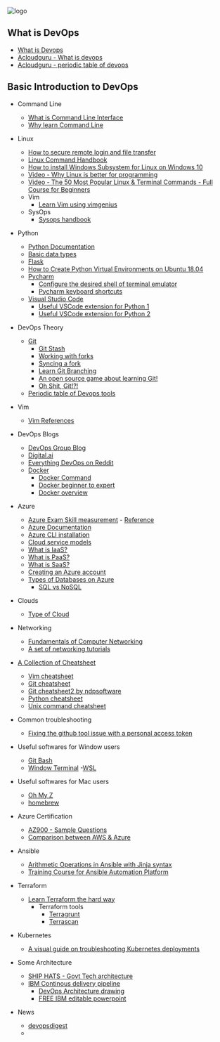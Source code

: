 ![logo](logo.jpg)


## What is DevOps
- [What is Devops](https://www.youtube.com/watch?v=Xrgk023l4lI)
- [Acloudguru - What is devops](https://acloudguru-content-attachment-production.s3-accelerate.amazonaws.com/1596643034334-devops-essentials-slides_1524580554.pdf)
- [Acloudguru - periodic table of devops](https://acloudguru-content-attachment-production.s3-accelerate.amazonaws.com/1596643207021-periodic-table-of-devops-tools-v3-1_1567623477.pdf)

## Basic Introduction to DevOps

- Command Line
  - [What is Command Line Interface](https://en.wikipedia.org/wiki/Command-line_interface)
  - [Why learn Command Line](https://www.dataquest.io/blog/why-learn-the-command-line/)
- Linux
  - [How to secure remote login and file transfer](https://www.ssh.com/ssh/protocol/)
  - [Linux Command Handbook](https://www.freecodecamp.org/news/the-linux-commands-handbook/)
  - [How to install Windows Subsystem for Linux on Windows 10](https://www.windowscentral.com/install-windows-subsystem-linux-windows-10)
  - [Video - Why Linux is better for programming](https://www.youtube.com/watch?v=otDOHt_Jges)
  - [Video - The 50 Most Popular Linux & Terminal Commands - Full Course for Beginners](https://www.youtube.com/watch?v=ZtqBQ68cfJc&t=9s)
  - Vim
    - [Learn Vim using vimgenius](http://www.vimgenius.com/)
  - SysOps 
    - [Sysops handbook](https://abarrak.gitbook.io/linux-sysops-handbook)

- Python
  - [Python Documentation](https://www.python.org/doc/)
  - [Basic data types](https://realpython.com/python-data-types/)
  - [Flask](https://flask.palletsprojects.com/en/1.1.x/)
  - [How to Create Python Virtual Environments on Ubuntu 18.04](https://linuxize.com/post/how-to-create-python-virtual-environments-on-ubuntu-18-04/)
  - [Pycharm](https://www.jetbrains.com/pycharm/)
    - [Configure the desired shell of terminal emulator](https://www.jetbrains.com/help/pycharm/terminal-emulator.html#configure-the-terminal-emulator)
    - [Pycharm keyboard shortcuts](https://www.jetbrains.com/help/pycharm/mastering-keyboard-shortcuts.html)
  - [Visual Studio Code](https://code.visualstudio.com/)
    - [Useful VSCode extension for Python 1](https://livecodestream.dev/post/best-vscode-extensions-for-python/)
    - [Useful VSCode extension for Python 2](https://www.datasource.ai/en/data-science-articles/top-10-python-extensions-for-visual-studio-code)

- DevOps Theory
  - [Git](https://git-scm.com/docs)
    - [Git Stash](https://www.atlassian.com/git/tutorials/saving-changes/git-stash)
    - [Working with forks](https://docs.github.com/en/github/collaborating-with-issues-and-pull-requests/working-with-forks)
    - [Syncing a fork](https://docs.github.com/en/pull-requests/collaborating-with-pull-requests/working-with-forks/syncing-a-fork)
    - [Learn Git Branching](https://learngitbranching.js.org/)
    - [An open source game about learning Git!](https://ohmygit.org/)
    - [Oh Shit, Git!?!](https://ohshitgit.com/)
  - [Periodic table of Devops tools](https://digital.ai/periodic-table-of-devops-tools)

- Vim 
  - [Vim References](https://learnbyexample.github.io/vim_reference/Introduction.html)
  
- DevOps Blogs
  - [DevOps Group Blog](https://www.devopsgroup.com/blog/)
  - [Digital.ai](https://digital.ai/catalyst-blog)
  - [Everything DevOps on Reddit](https://www.reddit.com/r/devops/)
  - [Docker](https://docs.docker.com/get-started/overview/)
    - [Docker Command](https://docs.docker.com/engine/reference/run/)
    - [Docker beginner to expert](https://dockerlabs.collabnix.com)
    - [Docker overview](https://medium.com/@kmdkhadeer/docker-get-started-9aa7ee662cea)

- Azure
  - [Azure Exam Skill measurement](https://query.prod.cms.rt.microsoft.com/cms/api/am/binary/RE3VwUY) - [Reference](https://docs.microsoft.com/en-gb/learn/certifications/exams/az-900)
  - [Azure Documentation](https://docs.microsoft.com/en-us/azure/?product=featured)
  - [Azure CLI installation](https://docs.microsoft.com/en-us/cli/azure/install-azure-cli)
  - [Cloud service models](https://jelvix.com/blog/cloud-service-models)
  - [What is IaaS?](https://azure.microsoft.com/en-us/overview/what-is-iaas/)
  - [What is PaaS?](https://azure.microsoft.com/en-us/overview/what-is-paas/)
  - [What is SaaS?](https://azure.microsoft.com/en-us/overview/what-is-saas/)
  - [Creating an Azure account](https://docs.microsoft.com/en-us/dotnet/azure/create-azure-account)
  - [Types of Databases on Azure](https://azure.microsoft.com/en-us/product-categories/databases/)
    - [SQL vs NoSQL](https://www.xplenty.com/blog/the-sql-vs-nosql-difference/)
- Clouds
  - [Type of Cloud](https://www.bmc.com/blogs/saas-vs-paas-vs-iaas-whats-the-difference-and-how-to-choose/)
- Networking
  - [Fundamentals of Computer Networking](https://docs.microsoft.com/en-us/learn/modules/network-fundamentals/)
  - [A set of networking tutorials](https://www.softwaretestinghelp.com/computer-networking-basics/)
  
- [A Collection of Cheatsheet](#cheatsheet)
  - [Vim cheatsheet](https://vim.rtorr.com)
  - [Git cheatsheet](http://git-cheatsheet.com/)
  - [Git cheatsheet2 by ndpsoftware](https://ndpsoftware.com/git-cheatsheet.html#loc=stash)
  - [Python cheatsheet](https://github.com/gto76/python-cheatsheet)
  - [Unix command cheatsheet](http://academy.delmar.edu/Courses/ITSC1358/eBooks/Unix%28CommandsCheatSheet%29.pdf)

- Common troubleshooting
  - [Fixing the github tool issue with a personal access token](https://docs.github.com/en/authentication/keeping-your-account-and-data-secure/creating-a-personal-access-token)

- Useful softwares for Window users
  - [Git Bash](https://gitforwindows.org/)
  - [Window Terminal](https://www.microsoft.com/en-us/p/windows-terminal/9n0dx20hk701?activetab=pivot:overviewtab)
  -[WSL](https://docs.microsoft.com/en-us/windows/wsl/)

- Useful softwares for Mac users
  - [Oh My Z](https://ohmyz.sh)
  - [homebrew](https://brew.sh)

- Azure Certification
  - [AZ900 - Sample Questions](https://query.prod.cms.rt.microsoft.com/cms/api/am/binary/RWSRk3)
  - [Comparison between AWS & Azure](https://docs.microsoft.com/en-us/azure/architecture/aws-professional/services)

- Ansible
  - [Arithmetic Operations in Ansible with Jinja syntax](https://www.mydailytutorials.com/ansible-arithmetic-operations/)
  - [Training Course for Ansible Automation Platform](https://aap2.demoredhat.com/)

- Terraform
  - [Learn Terraform the hard way](https://github.com/AdminTurnedDevOps/Terraform-The-Hard-Way)
    - Terraform tools
      - [Terragrunt](https://github.com/gruntwork-io/terragrunt)
      - [Terrascan](https://github.com/accurics/terrascan)

- Kubernetes
  - [A visual guide on troubleshooting Kubernetes deployments](https://learnk8s.io/troubleshooting-deployments)

- Some Architecture 
  - [SHIP HATS - Govt Tech architecture](https://docs.developer.tech.gov.sg/docs/ship-hats-documentation/#/architecture-diagram)
  - [IBM Continous delivery pipeline](https://www.ibm.com/cloud/architecture/architectures/devOpsArchitecture/)
    - [DevOps Architecture drawing](https://www.cloudskew.com/)
    - [FREE IBM editable powerpoint](https://www.ibm.com/cloud/architecture/files/devops-editable-ppt.pptx)


- News 
  - [devopsdigest](https://www.devopsdigest.com)
  - 
